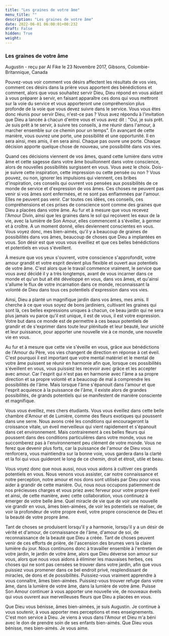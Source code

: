 ```yaml
---
title: "Les graines de votre âme"
menu_title: ""
description: "Les graines de votre âme"
date: 2022-06-01 06:00:01+00:232
draft: False
hidden: True
weight:
---
```

### Les graines de votre âme

Augustin - reçu par Al Fike le 23 Novembre 2017, Gibsons, Colombie-Britannique, Canada

Pouvez-vous voir comment vos désirs affectent les résultats de vos vies, comment ces désirs dans la prière vous apportent des bénédictions et comment, alors que vous souhaitez servir Dieu, Dieu répond en vous aidant à vous préparer à servir, en faisant apparaître ces dons qui vous mettront sur la voie du service et vous apporteront une compréhension plus profonde de la voie que vous devez suivre dans le service. Vous vous êtes donc réunis pour servir Dieu, n'est-ce pas ? Vous avez répondu à l'invitation que Dieu a lancée à chacun d'entre vous et vous avez dit : "Oui, je suis prêt. Je suis prêt à te servir, à suivre tes conseils, à me réunir dans l'amour, à marcher ensemble sur ce chemin pour un temps". En avançant de cette manière, vous ouvrez une porte, une possibilité et une opportunité. Il en sera ainsi, mes amis, il en sera ainsi. Chaque pas ouvre une porte. Chaque décision apporte quelque chose de nouveau, une possibilité dans vos vies.

Quand ces décisions viennent de vos âmes, quand cette lumière dans votre âme et cette sagesse dans votre âme bouillonnent dans votre conscience, alors de nouvelles possibilités surgissent en vous. Vous avez le choix. Dois-je suivre cette inspiration, cette impression ou cette pensée ou non ? Vous pouvez, ou non, ignorer les impulsions qui viennent, ces bribes d'inspiration, ces conseils qui ouvrent vos pensées aux possibilités de ce monde de service et d'expression de vos âmes. Ces choses ne peuvent pas venir si vos âmes sont enfermées, et ne sont pas enflammées par l'amour. Elles ne peuvent pas venir. Car toutes ces idées, ces conseils, ces compréhensions et ces prises de conscience sont comme des graines que Dieu a placées dans votre âme. Au fur et à mesure que vous recevez l'Amour Divin, ainsi que les graines dans le sol qui reçoivent les eaux de la vie, avec la lumière de Son Amour, elles commencent à s'éveiller, à germer et à croître. A un moment donné, elles deviennent conscientes en vous. Vous voyez donc, mes bien-aimés, qu'il y a beaucoup de graines de possibilités dans vos âmes, beaucoup de choses que Dieu a implantées en vous. Son désir est que vous vous éveilliez et que ces belles bénédictions et potentiels en vous s'éveillent.

À mesure que vos yeux s'ouvrent, votre conscience s'approfondit, votre amour grandit et votre esprit devient plus flexible et ouvert aux potentiels de votre âme. C'est alors que le travail commence vraiment, le service que vous avez décidé il y a très longtemps, avant de vous incarner dans ce monde et qu'un but ait été développé en vous, dans vos âmes, et qu'ainsi s'allume le flux de votre incarnation dans ce monde, reconnaissant la volonté de Dieu dans tous ces potentiels d'expression dans vos vies.

Ainsi, Dieu a planté un magnifique jardin dans vos âmes, mes amis. Il cherche à ce que vous soyez de bons jardiniers, cultivant les graines qui sont là, ces belles expressions uniques à chacun, ce beau jardin qui ne sera plus jamais vu parce qu'il est unique, il est de vous, il est votre expression. Votre but dans ce monde est de permettre à ces beaux potentiels de grandir et de s'exprimer dans toute leur plénitude et leur beauté, leur unicité et leur puissance, pour apporter une nouvelle vie à ce monde, une nouvelle vie en vous.

Au fur et à mesure que cette vie s'éveille en vous, grâce aux bénédictions de l'Amour du Père, vos vies changent de direction en réponse à cet éveil. C'est pourquoi il est important que votre mental matériel et le mental de votre âme puissent se réunir en harmonie afin que, lorsque ces possibilités s'éveillent en vous, vous puissiez les recevoir avec grâce et les accepter avec amour. Car l'esprit qui n'est pas en harmonie avec l'âme a sa propre direction et sa propre volonté et a beaucoup de mal à comprendre les possibilités de l'âme. Mais lorsque l'âme s'épanouit dans l'amour et que l'esprit acquiesce à la puissance de l'âme, il existe alors de grandes possibilités, de grands potentiels qui se manifestent de manière consciente et magnifique.

Vous vous éveillez, mes chers étudiants. Vous vous éveillez dans cette belle chambre d'Amour et de Lumière, comme des fleurs exotiques qui poussent dans une serre. Nous avons créé les conditions qui encourageront la croissance vitale, un éveil merveilleux qui vient rapidement et s'épanouit dans cet environnement. Mais contrairement à ces belles fleurs qui poussent dans des conditions particulières dans votre monde, vous ne succomberez pas à l'environnement peu clément de votre monde. Vous ne ferez que devenir plus forts, car la puissance de l'amour de Dieu vous renforcera, vous maintiendra sur la bonne voie, vous gardera dans la clarté et la foi qui vous guideront le long de ce chemin, droit et étroit, utile et beau.

Vous voyez donc que nous aussi, nous vous aidons à cultiver ces grands potentiels en vous. Nous venons vous assister, car notre connaissance et notre perception, notre amour et nos dons sont utilisés par Dieu pour vous aider à grandir de cette manière. Oui, nous nous occupons patiemment de nos précieuses charges et vous priez avec ferveur pour votre propre éveil et ainsi, de cette manière, avec cette collaboration, vous continuez à émerger de votre belle âme. Quel miracle de vie que de voir une nouvelle vie grandir en vous, âmes bien-aimées, de voir les potentiels se réaliser, de voir la profondeur de votre propre éveil, votre propre conscience de Dieu et la beauté de votre propre âme. 

Tant de choses se produisent lorsqu'il y a harmonie, lorsqu'il y a un désir de vérité et d'amour, de connaissance de l'âme, d'amour de soi, de reconnaissance de la beauté que Dieu a créée. Tant de choses peuvent venir de ces efforts de prière, de l'ascension des brumes vers la claire lumière du jour. Nous continuons donc à travailler ensemble à l'entretien de votre jardin, le jardin de votre âme, alors que Dieu déverse son amour sur vous, alors que nous vous aidons à éliminer les mauvaises herbes, ces choses qui ne sont pas censées se trouver dans votre jardin, afin que vous puissiez vous promener dans ce bel endroit privé, resplendissant de miracles, de dons et de possibilités. Puissiez-vous vraiment apprendre à vous connaître, âmes bien-aimées. Puissiez-vous trouver refuge dans votre âme, dans la lumière de votre âme, dans la lumière de votre âme. Puisse Son Amour continuer à vous apporter une nouvelle vie, de nouveaux éveils qui vous ouvrent aux merveilleuses fleurs que Dieu a placées en vous.

Que Dieu vous bénisse, âmes bien-aimées, je suis Augustin. Je continue à vous soutenir, à vous apporter mes perceptions et mes enseignements. C'est mon service à Dieu. Je viens à vous dans l'Amour et Dieu m'a béni avec le don de prendre soin de ses enfants bien-aimés. Que Dieu vous bénisse, mes bien-aimés. Je vous aime.


